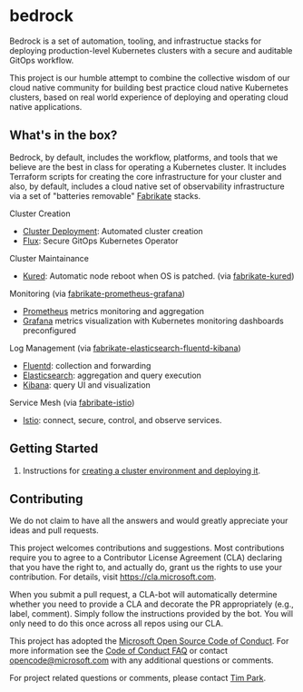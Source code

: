 # bedrock

Bedrock is a set of automation, tooling, and infrastructue stacks for deploying production-level Kubernetes 
clusters with a secure and auditable GitOps workflow.

This project is our humble attempt to combine the collective wisdom of our cloud native community for 
building best practice cloud native Kubernetes clusters, based on real world experience of 
deploying and operating cloud native applications.

## What's in the box?

Bedrock, by default, includes the workflow, platforms, and tools that we believe are the best in class for 
operating a Kubernetes cluster. It includes Terraform scripts for creating the core infrastructure for your cluster
and also, by default, includes a cloud native set of observability infrastructure via a set of "batteries removable"
[Fabrikate](https://github.com/Microsoft/fabrikate) stacks.

Cluster Creation
-   [Cluster Deployment](./cluster): Automated cluster creation
-   [Flux](https://github.com/weaveworks/flux): Secure GitOps Kubernetes Operator

Cluster Maintainance
-   [Kured](https://github.com/weaveworks/kured): Automatic node reboot when OS is patched. (via [fabrikate-kured](https://github.com/timfpark/fabrikate-kured))

Monitoring (via [fabrikate-prometheus-grafana](https://github.com/timfpark/fabrikate-prometheus-grafana))
-   [Prometheus](https://prometheus.io/) metrics monitoring and aggregation
-   [Grafana](https://grafana.com/) metrics visualization with Kubernetes monitoring dashboards preconfigured

Log Management (via [fabrikate-elasticsearch-fluentd-kibana](https://github.com/timfpark/fabrikate-elasticsearch-fluentd-kibana))
-   [Fluentd](https://www.fluentd.org/): collection and forwarding
-   [Elasticsearch](https://www.elastic.co/): aggregation and query execution
-   [Kibana](https://www.elastic.co/products/kibana): query UI and visualization

Service Mesh (via [fabribate-istio](https://github.com/evanlouie/fabrikate-istio))
-   [Istio](https://istio.io/): connect, secure, control, and observe services.

## Getting Started

1. Instructions for [creating a cluster environment and deploying it](./cluster).

## Contributing

We do not claim to have all the answers and would greatly appreciate your ideas and pull requests.

This project welcomes contributions and suggestions. Most contributions require you to agree to a
Contributor License Agreement (CLA) declaring that you have the right to, and actually do, grant us
the rights to use your contribution. For details, visit https://cla.microsoft.com.

When you submit a pull request, a CLA-bot will automatically determine whether you need to provide
a CLA and decorate the PR appropriately (e.g., label, comment). Simply follow the instructions
provided by the bot. You will only need to do this once across all repos using our CLA.

This project has adopted the [Microsoft Open Source Code of Conduct](https://opensource.microsoft.com/codeofconduct/).
For more information see the [Code of Conduct FAQ](https://opensource.microsoft.com/codeofconduct/faq/) or
contact [opencode@microsoft.com](mailto:opencode@microsoft.com) with any additional questions or comments.

For project related questions or comments, please contact [Tim Park](https://github.com/timfpark).
